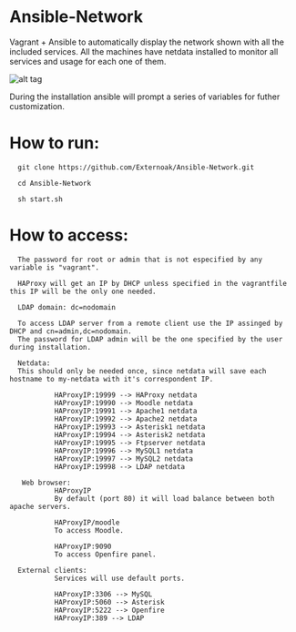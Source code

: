 # Ansible-Network

Vagrant + Ansible to automatically display the network shown with all the included services. All the machines have netdata installed to monitor all services and usage for each one of them.

![alt tag](https://i.gyazo.com/e76d140832982c61365daa4f7f35436e.png)

During the installation ansible will prompt a series of variables for futher customization.

# How to run:

      git clone https://github.com/Externoak/Ansible-Network.git
      
      cd Ansible-Network
      
      sh start.sh
      
# How to access:

      The password for root or admin that is not especified by any variable is "vagrant".
      
      HAProxy will get an IP by DHCP unless specified in the vagrantfile this IP will be the only one needed.
      
      LDAP domain: dc=nodomain

      To access LDAP server from a remote client use the IP assinged by DHCP and cn=admin,dc=nodomain. 
      The password for LDAP admin will be the one specified by the user during installation.
            
      Netdata: 
      This should only be needed once, since netdata will save each hostname to my-netdata with it's correspondent IP.
      
               HAProxyIP:19999 --> HAProxy netdata
               HAProxyIP:19990 --> Moodle netdata
               HAProxyIP:19991 --> Apache1 netdata
               HAProxyIP:19992 --> Apache2 netdata
               HAProxyIP:19993 --> Asterisk1 netdata
               HAProxyIP:19994 --> Asterisk2 netdata
               HAProxyIP:19995 --> Ftpserver netdata
               HAProxyIP:19996 --> MySQL1 netdata
               HAProxyIP:19997 --> MySQL2 netdata
               HAProxyIP:19998 --> LDAP netdata
               
       Web browser:
               HAProxyIP
               By default (port 80) it will load balance between both apache servers.
               
               HAProxyIP/moodle
               To access Moodle.
               
               HAProxyIP:9090
               To access Openfire panel.
      
      External clients:
               Services will use default ports.
               
               HAProxyIP:3306 --> MySQL
               HAProxyIP:5060 --> Asterisk
               HAProxyIP:5222 --> Openfire
               HAProxyIP:389 --> LDAP
               
               
               
               
               
               
              
           
      
               
               
